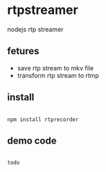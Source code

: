 # rtpstreamer
nodejs rtp streamer


## fetures

- save rtp stream to mkv file
- transform rtp stream to rtmp 

## install 


```

npm install rtprecorder

```


## demo code

```javascript

todo

```
